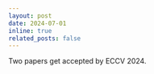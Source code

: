 ```yaml
---
layout: post
date: 2024-07-01
inline: true
related_posts: false
---
```


Two papers get accepted by ECCV 2024.
